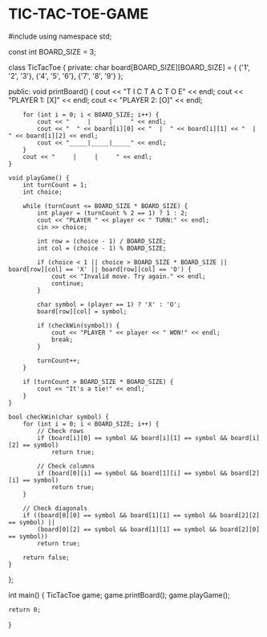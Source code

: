 # TIC-TAC-TOE-GAME
#include <iostream>
using namespace std;

const int BOARD_SIZE = 3;

class TicTacToe {
private:
    char board[BOARD_SIZE][BOARD_SIZE] = {
        {'1', '2', '3'},
        {'4', '5', '6'},
        {'7', '8', '9'}
    };

public:
    void printBoard() {
        cout << "T I C   T A C   T O E" << endl;
        cout << "PLAYER 1: [X]" << endl;
        cout << "PLAYER 2: [O]" << endl;

        for (int i = 0; i < BOARD_SIZE; i++) {
            cout << "     |     |     " << endl;
            cout << "  " << board[i][0] << "  |  " << board[i][1] << "  |  " << board[i][2] << endl;
            cout << "_____|_____|_____" << endl;
        }
        cout << "     |     |     " << endl;
    }

    void playGame() {
        int turnCount = 1;
        int choice;

        while (turnCount <= BOARD_SIZE * BOARD_SIZE) {
            int player = (turnCount % 2 == 1) ? 1 : 2;
            cout << "PLAYER " << player << " TURN:" << endl;
            cin >> choice;

            int row = (choice - 1) / BOARD_SIZE;
            int col = (choice - 1) % BOARD_SIZE;

            if (choice < 1 || choice > BOARD_SIZE * BOARD_SIZE || board[row][col] == 'X' || board[row][col] == 'O') {
                cout << "Invalid move. Try again." << endl;
                continue;
            }

            char symbol = (player == 1) ? 'X' : 'O';
            board[row][col] = symbol;

            if (checkWin(symbol)) {
                cout << "PLAYER " << player << " WON!" << endl;
                break;
            }

            turnCount++;
        }

        if (turnCount > BOARD_SIZE * BOARD_SIZE) {
            cout << "It's a tie!" << endl;
        }
    }

    bool checkWin(char symbol) {
        for (int i = 0; i < BOARD_SIZE; i++) {
            // Check rows
            if (board[i][0] == symbol && board[i][1] == symbol && board[i][2] == symbol)
                return true;

            // Check columns
            if (board[0][i] == symbol && board[1][i] == symbol && board[2][i] == symbol)
                return true;
        }

        // Check diagonals
        if ((board[0][0] == symbol && board[1][1] == symbol && board[2][2] == symbol) ||
            (board[0][2] == symbol && board[1][1] == symbol && board[2][0] == symbol))
            return true;

        return false;
    }
};

int main() {
    TicTacToe game;
    game.printBoard();
    game.playGame();

    return 0;
}
